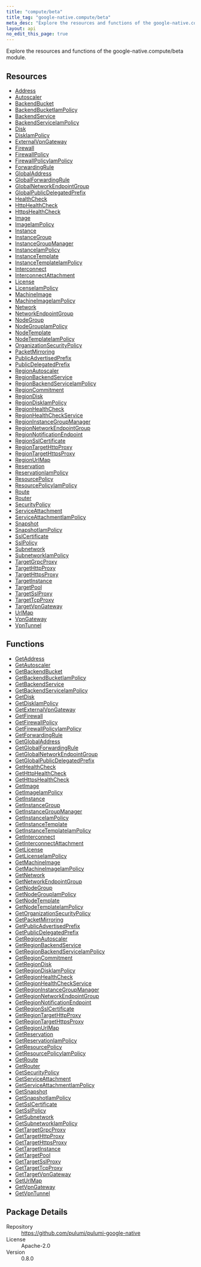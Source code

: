 ```yaml
---
title: "compute/beta"
title_tag: "google-native.compute/beta"
meta_desc: "Explore the resources and functions of the google-native.compute/beta module."
layout: api
no_edit_this_page: true
---
```


<!-- WARNING: this file was generated by Pulumi Docs Generator. -->
<!-- Do not edit by hand unless you're certain you know what you are doing! -->

Explore the resources and functions of the google-native.compute/beta module.

<h2 id="resources">Resources</h2>
<ul class="api">
    <li><a href="address" title="Address"><span class="symbol resource"></span>Address</a></li>
    <li><a href="autoscaler" title="Autoscaler"><span class="symbol resource"></span>Autoscaler</a></li>
    <li><a href="backendbucket" title="BackendBucket"><span class="symbol resource"></span>BackendBucket</a></li>
    <li><a href="backendbucketiampolicy" title="BackendBucketIamPolicy"><span class="symbol resource"></span>BackendBucketIamPolicy</a></li>
    <li><a href="backendservice" title="BackendService"><span class="symbol resource"></span>BackendService</a></li>
    <li><a href="backendserviceiampolicy" title="BackendServiceIamPolicy"><span class="symbol resource"></span>BackendServiceIamPolicy</a></li>
    <li><a href="disk" title="Disk"><span class="symbol resource"></span>Disk</a></li>
    <li><a href="diskiampolicy" title="DiskIamPolicy"><span class="symbol resource"></span>DiskIamPolicy</a></li>
    <li><a href="externalvpngateway" title="ExternalVpnGateway"><span class="symbol resource"></span>ExternalVpnGateway</a></li>
    <li><a href="firewall" title="Firewall"><span class="symbol resource"></span>Firewall</a></li>
    <li><a href="firewallpolicy" title="FirewallPolicy"><span class="symbol resource"></span>FirewallPolicy</a></li>
    <li><a href="firewallpolicyiampolicy" title="FirewallPolicyIamPolicy"><span class="symbol resource"></span>FirewallPolicyIamPolicy</a></li>
    <li><a href="forwardingrule" title="ForwardingRule"><span class="symbol resource"></span>ForwardingRule</a></li>
    <li><a href="globaladdress" title="GlobalAddress"><span class="symbol resource"></span>GlobalAddress</a></li>
    <li><a href="globalforwardingrule" title="GlobalForwardingRule"><span class="symbol resource"></span>GlobalForwardingRule</a></li>
    <li><a href="globalnetworkendpointgroup" title="GlobalNetworkEndpointGroup"><span class="symbol resource"></span>GlobalNetworkEndpointGroup</a></li>
    <li><a href="globalpublicdelegatedprefix" title="GlobalPublicDelegatedPrefix"><span class="symbol resource"></span>GlobalPublicDelegatedPrefix</a></li>
    <li><a href="healthcheck" title="HealthCheck"><span class="symbol resource"></span>HealthCheck</a></li>
    <li><a href="httphealthcheck" title="HttpHealthCheck"><span class="symbol resource"></span>HttpHealthCheck</a></li>
    <li><a href="httpshealthcheck" title="HttpsHealthCheck"><span class="symbol resource"></span>HttpsHealthCheck</a></li>
    <li><a href="image" title="Image"><span class="symbol resource"></span>Image</a></li>
    <li><a href="imageiampolicy" title="ImageIamPolicy"><span class="symbol resource"></span>ImageIamPolicy</a></li>
    <li><a href="instance" title="Instance"><span class="symbol resource"></span>Instance</a></li>
    <li><a href="instancegroup" title="InstanceGroup"><span class="symbol resource"></span>InstanceGroup</a></li>
    <li><a href="instancegroupmanager" title="InstanceGroupManager"><span class="symbol resource"></span>InstanceGroupManager</a></li>
    <li><a href="instanceiampolicy" title="InstanceIamPolicy"><span class="symbol resource"></span>InstanceIamPolicy</a></li>
    <li><a href="instancetemplate" title="InstanceTemplate"><span class="symbol resource"></span>InstanceTemplate</a></li>
    <li><a href="instancetemplateiampolicy" title="InstanceTemplateIamPolicy"><span class="symbol resource"></span>InstanceTemplateIamPolicy</a></li>
    <li><a href="interconnect" title="Interconnect"><span class="symbol resource"></span>Interconnect</a></li>
    <li><a href="interconnectattachment" title="InterconnectAttachment"><span class="symbol resource"></span>InterconnectAttachment</a></li>
    <li><a href="license" title="License"><span class="symbol resource"></span>License</a></li>
    <li><a href="licenseiampolicy" title="LicenseIamPolicy"><span class="symbol resource"></span>LicenseIamPolicy</a></li>
    <li><a href="machineimage" title="MachineImage"><span class="symbol resource"></span>MachineImage</a></li>
    <li><a href="machineimageiampolicy" title="MachineImageIamPolicy"><span class="symbol resource"></span>MachineImageIamPolicy</a></li>
    <li><a href="network" title="Network"><span class="symbol resource"></span>Network</a></li>
    <li><a href="networkendpointgroup" title="NetworkEndpointGroup"><span class="symbol resource"></span>NetworkEndpointGroup</a></li>
    <li><a href="nodegroup" title="NodeGroup"><span class="symbol resource"></span>NodeGroup</a></li>
    <li><a href="nodegroupiampolicy" title="NodeGroupIamPolicy"><span class="symbol resource"></span>NodeGroupIamPolicy</a></li>
    <li><a href="nodetemplate" title="NodeTemplate"><span class="symbol resource"></span>NodeTemplate</a></li>
    <li><a href="nodetemplateiampolicy" title="NodeTemplateIamPolicy"><span class="symbol resource"></span>NodeTemplateIamPolicy</a></li>
    <li><a href="organizationsecuritypolicy" title="OrganizationSecurityPolicy"><span class="symbol resource"></span>OrganizationSecurityPolicy</a></li>
    <li><a href="packetmirroring" title="PacketMirroring"><span class="symbol resource"></span>PacketMirroring</a></li>
    <li><a href="publicadvertisedprefix" title="PublicAdvertisedPrefix"><span class="symbol resource"></span>PublicAdvertisedPrefix</a></li>
    <li><a href="publicdelegatedprefix" title="PublicDelegatedPrefix"><span class="symbol resource"></span>PublicDelegatedPrefix</a></li>
    <li><a href="regionautoscaler" title="RegionAutoscaler"><span class="symbol resource"></span>RegionAutoscaler</a></li>
    <li><a href="regionbackendservice" title="RegionBackendService"><span class="symbol resource"></span>RegionBackendService</a></li>
    <li><a href="regionbackendserviceiampolicy" title="RegionBackendServiceIamPolicy"><span class="symbol resource"></span>RegionBackendServiceIamPolicy</a></li>
    <li><a href="regioncommitment" title="RegionCommitment"><span class="symbol resource"></span>RegionCommitment</a></li>
    <li><a href="regiondisk" title="RegionDisk"><span class="symbol resource"></span>RegionDisk</a></li>
    <li><a href="regiondiskiampolicy" title="RegionDiskIamPolicy"><span class="symbol resource"></span>RegionDiskIamPolicy</a></li>
    <li><a href="regionhealthcheck" title="RegionHealthCheck"><span class="symbol resource"></span>RegionHealthCheck</a></li>
    <li><a href="regionhealthcheckservice" title="RegionHealthCheckService"><span class="symbol resource"></span>RegionHealthCheckService</a></li>
    <li><a href="regioninstancegroupmanager" title="RegionInstanceGroupManager"><span class="symbol resource"></span>RegionInstanceGroupManager</a></li>
    <li><a href="regionnetworkendpointgroup" title="RegionNetworkEndpointGroup"><span class="symbol resource"></span>RegionNetworkEndpointGroup</a></li>
    <li><a href="regionnotificationendpoint" title="RegionNotificationEndpoint"><span class="symbol resource"></span>RegionNotificationEndpoint</a></li>
    <li><a href="regionsslcertificate" title="RegionSslCertificate"><span class="symbol resource"></span>RegionSslCertificate</a></li>
    <li><a href="regiontargethttpproxy" title="RegionTargetHttpProxy"><span class="symbol resource"></span>RegionTargetHttpProxy</a></li>
    <li><a href="regiontargethttpsproxy" title="RegionTargetHttpsProxy"><span class="symbol resource"></span>RegionTargetHttpsProxy</a></li>
    <li><a href="regionurlmap" title="RegionUrlMap"><span class="symbol resource"></span>RegionUrlMap</a></li>
    <li><a href="reservation" title="Reservation"><span class="symbol resource"></span>Reservation</a></li>
    <li><a href="reservationiampolicy" title="ReservationIamPolicy"><span class="symbol resource"></span>ReservationIamPolicy</a></li>
    <li><a href="resourcepolicy" title="ResourcePolicy"><span class="symbol resource"></span>ResourcePolicy</a></li>
    <li><a href="resourcepolicyiampolicy" title="ResourcePolicyIamPolicy"><span class="symbol resource"></span>ResourcePolicyIamPolicy</a></li>
    <li><a href="route" title="Route"><span class="symbol resource"></span>Route</a></li>
    <li><a href="router" title="Router"><span class="symbol resource"></span>Router</a></li>
    <li><a href="securitypolicy" title="SecurityPolicy"><span class="symbol resource"></span>SecurityPolicy</a></li>
    <li><a href="serviceattachment" title="ServiceAttachment"><span class="symbol resource"></span>ServiceAttachment</a></li>
    <li><a href="serviceattachmentiampolicy" title="ServiceAttachmentIamPolicy"><span class="symbol resource"></span>ServiceAttachmentIamPolicy</a></li>
    <li><a href="snapshot" title="Snapshot"><span class="symbol resource"></span>Snapshot</a></li>
    <li><a href="snapshotiampolicy" title="SnapshotIamPolicy"><span class="symbol resource"></span>SnapshotIamPolicy</a></li>
    <li><a href="sslcertificate" title="SslCertificate"><span class="symbol resource"></span>SslCertificate</a></li>
    <li><a href="sslpolicy" title="SslPolicy"><span class="symbol resource"></span>SslPolicy</a></li>
    <li><a href="subnetwork" title="Subnetwork"><span class="symbol resource"></span>Subnetwork</a></li>
    <li><a href="subnetworkiampolicy" title="SubnetworkIamPolicy"><span class="symbol resource"></span>SubnetworkIamPolicy</a></li>
    <li><a href="targetgrpcproxy" title="TargetGrpcProxy"><span class="symbol resource"></span>TargetGrpcProxy</a></li>
    <li><a href="targethttpproxy" title="TargetHttpProxy"><span class="symbol resource"></span>TargetHttpProxy</a></li>
    <li><a href="targethttpsproxy" title="TargetHttpsProxy"><span class="symbol resource"></span>TargetHttpsProxy</a></li>
    <li><a href="targetinstance" title="TargetInstance"><span class="symbol resource"></span>TargetInstance</a></li>
    <li><a href="targetpool" title="TargetPool"><span class="symbol resource"></span>TargetPool</a></li>
    <li><a href="targetsslproxy" title="TargetSslProxy"><span class="symbol resource"></span>TargetSslProxy</a></li>
    <li><a href="targettcpproxy" title="TargetTcpProxy"><span class="symbol resource"></span>TargetTcpProxy</a></li>
    <li><a href="targetvpngateway" title="TargetVpnGateway"><span class="symbol resource"></span>TargetVpnGateway</a></li>
    <li><a href="urlmap" title="UrlMap"><span class="symbol resource"></span>UrlMap</a></li>
    <li><a href="vpngateway" title="VpnGateway"><span class="symbol resource"></span>VpnGateway</a></li>
    <li><a href="vpntunnel" title="VpnTunnel"><span class="symbol resource"></span>VpnTunnel</a></li>
</ul>

<h2 id="functions">Functions</h2>
<ul class="api">
    <li><a href="getaddress" title="GetAddress"><span class="symbol function"></span>GetAddress</a></li>
    <li><a href="getautoscaler" title="GetAutoscaler"><span class="symbol function"></span>GetAutoscaler</a></li>
    <li><a href="getbackendbucket" title="GetBackendBucket"><span class="symbol function"></span>GetBackendBucket</a></li>
    <li><a href="getbackendbucketiampolicy" title="GetBackendBucketIamPolicy"><span class="symbol function"></span>GetBackendBucketIamPolicy</a></li>
    <li><a href="getbackendservice" title="GetBackendService"><span class="symbol function"></span>GetBackendService</a></li>
    <li><a href="getbackendserviceiampolicy" title="GetBackendServiceIamPolicy"><span class="symbol function"></span>GetBackendServiceIamPolicy</a></li>
    <li><a href="getdisk" title="GetDisk"><span class="symbol function"></span>GetDisk</a></li>
    <li><a href="getdiskiampolicy" title="GetDiskIamPolicy"><span class="symbol function"></span>GetDiskIamPolicy</a></li>
    <li><a href="getexternalvpngateway" title="GetExternalVpnGateway"><span class="symbol function"></span>GetExternalVpnGateway</a></li>
    <li><a href="getfirewall" title="GetFirewall"><span class="symbol function"></span>GetFirewall</a></li>
    <li><a href="getfirewallpolicy" title="GetFirewallPolicy"><span class="symbol function"></span>GetFirewallPolicy</a></li>
    <li><a href="getfirewallpolicyiampolicy" title="GetFirewallPolicyIamPolicy"><span class="symbol function"></span>GetFirewallPolicyIamPolicy</a></li>
    <li><a href="getforwardingrule" title="GetForwardingRule"><span class="symbol function"></span>GetForwardingRule</a></li>
    <li><a href="getglobaladdress" title="GetGlobalAddress"><span class="symbol function"></span>GetGlobalAddress</a></li>
    <li><a href="getglobalforwardingrule" title="GetGlobalForwardingRule"><span class="symbol function"></span>GetGlobalForwardingRule</a></li>
    <li><a href="getglobalnetworkendpointgroup" title="GetGlobalNetworkEndpointGroup"><span class="symbol function"></span>GetGlobalNetworkEndpointGroup</a></li>
    <li><a href="getglobalpublicdelegatedprefix" title="GetGlobalPublicDelegatedPrefix"><span class="symbol function"></span>GetGlobalPublicDelegatedPrefix</a></li>
    <li><a href="gethealthcheck" title="GetHealthCheck"><span class="symbol function"></span>GetHealthCheck</a></li>
    <li><a href="gethttphealthcheck" title="GetHttpHealthCheck"><span class="symbol function"></span>GetHttpHealthCheck</a></li>
    <li><a href="gethttpshealthcheck" title="GetHttpsHealthCheck"><span class="symbol function"></span>GetHttpsHealthCheck</a></li>
    <li><a href="getimage" title="GetImage"><span class="symbol function"></span>GetImage</a></li>
    <li><a href="getimageiampolicy" title="GetImageIamPolicy"><span class="symbol function"></span>GetImageIamPolicy</a></li>
    <li><a href="getinstance" title="GetInstance"><span class="symbol function"></span>GetInstance</a></li>
    <li><a href="getinstancegroup" title="GetInstanceGroup"><span class="symbol function"></span>GetInstanceGroup</a></li>
    <li><a href="getinstancegroupmanager" title="GetInstanceGroupManager"><span class="symbol function"></span>GetInstanceGroupManager</a></li>
    <li><a href="getinstanceiampolicy" title="GetInstanceIamPolicy"><span class="symbol function"></span>GetInstanceIamPolicy</a></li>
    <li><a href="getinstancetemplate" title="GetInstanceTemplate"><span class="symbol function"></span>GetInstanceTemplate</a></li>
    <li><a href="getinstancetemplateiampolicy" title="GetInstanceTemplateIamPolicy"><span class="symbol function"></span>GetInstanceTemplateIamPolicy</a></li>
    <li><a href="getinterconnect" title="GetInterconnect"><span class="symbol function"></span>GetInterconnect</a></li>
    <li><a href="getinterconnectattachment" title="GetInterconnectAttachment"><span class="symbol function"></span>GetInterconnectAttachment</a></li>
    <li><a href="getlicense" title="GetLicense"><span class="symbol function"></span>GetLicense</a></li>
    <li><a href="getlicenseiampolicy" title="GetLicenseIamPolicy"><span class="symbol function"></span>GetLicenseIamPolicy</a></li>
    <li><a href="getmachineimage" title="GetMachineImage"><span class="symbol function"></span>GetMachineImage</a></li>
    <li><a href="getmachineimageiampolicy" title="GetMachineImageIamPolicy"><span class="symbol function"></span>GetMachineImageIamPolicy</a></li>
    <li><a href="getnetwork" title="GetNetwork"><span class="symbol function"></span>GetNetwork</a></li>
    <li><a href="getnetworkendpointgroup" title="GetNetworkEndpointGroup"><span class="symbol function"></span>GetNetworkEndpointGroup</a></li>
    <li><a href="getnodegroup" title="GetNodeGroup"><span class="symbol function"></span>GetNodeGroup</a></li>
    <li><a href="getnodegroupiampolicy" title="GetNodeGroupIamPolicy"><span class="symbol function"></span>GetNodeGroupIamPolicy</a></li>
    <li><a href="getnodetemplate" title="GetNodeTemplate"><span class="symbol function"></span>GetNodeTemplate</a></li>
    <li><a href="getnodetemplateiampolicy" title="GetNodeTemplateIamPolicy"><span class="symbol function"></span>GetNodeTemplateIamPolicy</a></li>
    <li><a href="getorganizationsecuritypolicy" title="GetOrganizationSecurityPolicy"><span class="symbol function"></span>GetOrganizationSecurityPolicy</a></li>
    <li><a href="getpacketmirroring" title="GetPacketMirroring"><span class="symbol function"></span>GetPacketMirroring</a></li>
    <li><a href="getpublicadvertisedprefix" title="GetPublicAdvertisedPrefix"><span class="symbol function"></span>GetPublicAdvertisedPrefix</a></li>
    <li><a href="getpublicdelegatedprefix" title="GetPublicDelegatedPrefix"><span class="symbol function"></span>GetPublicDelegatedPrefix</a></li>
    <li><a href="getregionautoscaler" title="GetRegionAutoscaler"><span class="symbol function"></span>GetRegionAutoscaler</a></li>
    <li><a href="getregionbackendservice" title="GetRegionBackendService"><span class="symbol function"></span>GetRegionBackendService</a></li>
    <li><a href="getregionbackendserviceiampolicy" title="GetRegionBackendServiceIamPolicy"><span class="symbol function"></span>GetRegionBackendServiceIamPolicy</a></li>
    <li><a href="getregioncommitment" title="GetRegionCommitment"><span class="symbol function"></span>GetRegionCommitment</a></li>
    <li><a href="getregiondisk" title="GetRegionDisk"><span class="symbol function"></span>GetRegionDisk</a></li>
    <li><a href="getregiondiskiampolicy" title="GetRegionDiskIamPolicy"><span class="symbol function"></span>GetRegionDiskIamPolicy</a></li>
    <li><a href="getregionhealthcheck" title="GetRegionHealthCheck"><span class="symbol function"></span>GetRegionHealthCheck</a></li>
    <li><a href="getregionhealthcheckservice" title="GetRegionHealthCheckService"><span class="symbol function"></span>GetRegionHealthCheckService</a></li>
    <li><a href="getregioninstancegroupmanager" title="GetRegionInstanceGroupManager"><span class="symbol function"></span>GetRegionInstanceGroupManager</a></li>
    <li><a href="getregionnetworkendpointgroup" title="GetRegionNetworkEndpointGroup"><span class="symbol function"></span>GetRegionNetworkEndpointGroup</a></li>
    <li><a href="getregionnotificationendpoint" title="GetRegionNotificationEndpoint"><span class="symbol function"></span>GetRegionNotificationEndpoint</a></li>
    <li><a href="getregionsslcertificate" title="GetRegionSslCertificate"><span class="symbol function"></span>GetRegionSslCertificate</a></li>
    <li><a href="getregiontargethttpproxy" title="GetRegionTargetHttpProxy"><span class="symbol function"></span>GetRegionTargetHttpProxy</a></li>
    <li><a href="getregiontargethttpsproxy" title="GetRegionTargetHttpsProxy"><span class="symbol function"></span>GetRegionTargetHttpsProxy</a></li>
    <li><a href="getregionurlmap" title="GetRegionUrlMap"><span class="symbol function"></span>GetRegionUrlMap</a></li>
    <li><a href="getreservation" title="GetReservation"><span class="symbol function"></span>GetReservation</a></li>
    <li><a href="getreservationiampolicy" title="GetReservationIamPolicy"><span class="symbol function"></span>GetReservationIamPolicy</a></li>
    <li><a href="getresourcepolicy" title="GetResourcePolicy"><span class="symbol function"></span>GetResourcePolicy</a></li>
    <li><a href="getresourcepolicyiampolicy" title="GetResourcePolicyIamPolicy"><span class="symbol function"></span>GetResourcePolicyIamPolicy</a></li>
    <li><a href="getroute" title="GetRoute"><span class="symbol function"></span>GetRoute</a></li>
    <li><a href="getrouter" title="GetRouter"><span class="symbol function"></span>GetRouter</a></li>
    <li><a href="getsecuritypolicy" title="GetSecurityPolicy"><span class="symbol function"></span>GetSecurityPolicy</a></li>
    <li><a href="getserviceattachment" title="GetServiceAttachment"><span class="symbol function"></span>GetServiceAttachment</a></li>
    <li><a href="getserviceattachmentiampolicy" title="GetServiceAttachmentIamPolicy"><span class="symbol function"></span>GetServiceAttachmentIamPolicy</a></li>
    <li><a href="getsnapshot" title="GetSnapshot"><span class="symbol function"></span>GetSnapshot</a></li>
    <li><a href="getsnapshotiampolicy" title="GetSnapshotIamPolicy"><span class="symbol function"></span>GetSnapshotIamPolicy</a></li>
    <li><a href="getsslcertificate" title="GetSslCertificate"><span class="symbol function"></span>GetSslCertificate</a></li>
    <li><a href="getsslpolicy" title="GetSslPolicy"><span class="symbol function"></span>GetSslPolicy</a></li>
    <li><a href="getsubnetwork" title="GetSubnetwork"><span class="symbol function"></span>GetSubnetwork</a></li>
    <li><a href="getsubnetworkiampolicy" title="GetSubnetworkIamPolicy"><span class="symbol function"></span>GetSubnetworkIamPolicy</a></li>
    <li><a href="gettargetgrpcproxy" title="GetTargetGrpcProxy"><span class="symbol function"></span>GetTargetGrpcProxy</a></li>
    <li><a href="gettargethttpproxy" title="GetTargetHttpProxy"><span class="symbol function"></span>GetTargetHttpProxy</a></li>
    <li><a href="gettargethttpsproxy" title="GetTargetHttpsProxy"><span class="symbol function"></span>GetTargetHttpsProxy</a></li>
    <li><a href="gettargetinstance" title="GetTargetInstance"><span class="symbol function"></span>GetTargetInstance</a></li>
    <li><a href="gettargetpool" title="GetTargetPool"><span class="symbol function"></span>GetTargetPool</a></li>
    <li><a href="gettargetsslproxy" title="GetTargetSslProxy"><span class="symbol function"></span>GetTargetSslProxy</a></li>
    <li><a href="gettargettcpproxy" title="GetTargetTcpProxy"><span class="symbol function"></span>GetTargetTcpProxy</a></li>
    <li><a href="gettargetvpngateway" title="GetTargetVpnGateway"><span class="symbol function"></span>GetTargetVpnGateway</a></li>
    <li><a href="geturlmap" title="GetUrlMap"><span class="symbol function"></span>GetUrlMap</a></li>
    <li><a href="getvpngateway" title="GetVpnGateway"><span class="symbol function"></span>GetVpnGateway</a></li>
    <li><a href="getvpntunnel" title="GetVpnTunnel"><span class="symbol function"></span>GetVpnTunnel</a></li>
</ul>

<h2 id="package-details">Package Details</h2>
<dl class="package-details">
	<dt>Repository</dt>
	<dd><a href="https://github.com/pulumi/pulumi-google-native">https://github.com/pulumi/pulumi-google-native</a></dd>
	<dt>License</dt>
	<dd>Apache-2.0</dd>
	<dt>Version</dt>
	<dd>0.8.0</dd>
</dl>

